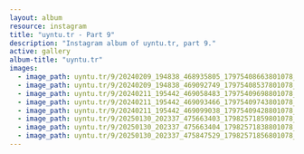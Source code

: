 ```yaml
---
layout: album
resource: instagram
title: "uyntu.tr - Part 9"
description: "Instagram album of uyntu.tr, part 9."
active: gallery
album-title: "uyntu.tr"
images:
  - image_path: uyntu.tr/9/20240209_194838_468935805_17975408663801078_8120890615059093162_n.jpg
  - image_path: uyntu.tr/9/20240209_194838_469092749_17975408537801078_2477839701445536549_n.jpg
  - image_path: uyntu.tr/9/20240211_195442_469058483_17975409698801078_1653615769192060540_n.jpg
  - image_path: uyntu.tr/9/20240211_195442_469093466_17975409743801078_3059518184054614290_n.jpg
  - image_path: uyntu.tr/9/20240211_195442_469099038_17975409428801078_5955353847544881580_n.jpg
  - image_path: uyntu.tr/9/20250130_202337_475663403_17982571859801078_1739596679048560498_n.jpg
  - image_path: uyntu.tr/9/20250130_202337_475663404_17982571838801078_2987078088900396762_n.jpg
  - image_path: uyntu.tr/9/20250130_202337_475847529_17982571856801078_742588902787594329_n.jpg
---
```

